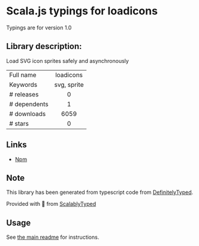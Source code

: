 
# Scala.js typings for loadicons

Typings are for version 1.0

## Library description:
Load SVG icon sprites safely and asynchronously

|                    |                 |
| ------------------ | :-------------: |
| Full name          | loadicons |
| Keywords           | svg, sprite |
| # releases         | 0 |
| # dependents       | 1 |
| # downloads        | 6059 |
| # stars            | 0 |

## Links
- [Npm](https://www.npmjs.com/package/loadicons)
    


## Note
This library has been generated from typescript code from [DefinitelyTyped](https://definitelytyped.org).

Provided with :purple_heart: from [ScalablyTyped](https://github.com/oyvindberg/ScalablyTyped)

## Usage
See [the main readme](../../readme.md) for instructions.


